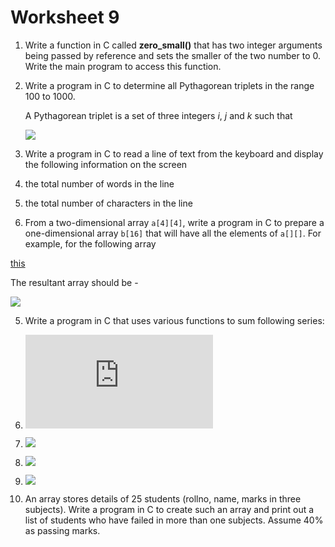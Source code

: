 # Worksheet 9

1. Write a function in C called **zero_small()** that has two integer arguments being passed by reference and sets the smaller of the two number to 0. Write the main program to access this function.

2. Write a program in C to determine all Pythagorean triplets in the range 100 to 1000.

   A Pythagorean triplet is a set of three integers *i*, *j* and *k* such that

   ![](https://latex.codecogs.com/gif.latex?$$i^2+j^2=k^2$$)

3.  Write a program in C to read a line of text from the keyboard and display the following information on the screen

   1. the total number of words in the line
   2. the total number of characters in the line

4.  From a two-dimensional array `a[4][4]`, write a program in C to prepare a one-dimensional array `b[16]` that will have all the elements of `a[][]`. For example, for the following array

   [this](https://latex.codecogs.com/gif.latex?$$\left[\begin{array}{cccc}1&2&3&4\\5&6&7&8\\9&10&11&12\\13&14&15&16\end{array}\right])  

   The resultant array should be -

   ![](https://latex.codecogs.com/gif.latex?$$\begin{array}{cccccccccccccccc}1&2&3&4&5&6&7&8&9&10&11&12&13&14&15&16\end{array}$$)

5.  Write a program in C that uses various functions to sum following series:

   1. ![](https://latex.codecogs.com/gif.latex?$$(1)+(1+2)+(1+2+3)+(1+2+3+4)+...\,upto\,N\,terms$$)
   2. ![](https://latex.codecogs.com/gif.latex?$$(2^2)+(2^2+4^2)+(2^2+4^2+6^2)+(2^2+4^2+6^2+8^2)+...\,upto\,N\,terms$$)
   3. ![](https://latex.codecogs.com/gif.latex?$$1+\frac{1}{3}+\frac{1}{5}+\frac{1}{7}+\frac{1}{9}+\,...\,upto\,N\,terms$$)
   4. ![](https://latex.codecogs.com/gif.latex?$$1+\frac{1}{x}+\frac{1}{x^2}+\frac{1}{x^3}+\frac{1}{x^4}+\,...\,upto\,N\,terms$$)

6.   An array stores details of 25 students (rollno, name, marks in three subjects). Write a program in C to create such an array and print out a list of students who have failed in more than one subjects. Assume 40% as passing marks.

